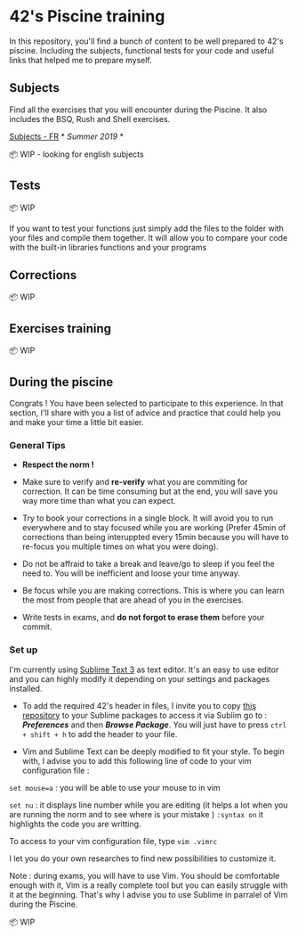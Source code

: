# 42's Piscine training
In this repository, you'll find a bunch of content to be well prepared to 42's piscine. Including the subjects, functional tests for your code and useful links that helped me to prepare myself.
## Subjects
 Find all the exercises that you will encounter during the Piscine. It also includes the BSQ, Rush and Shell exercises.

 [Subjects - FR](https://github.com/Korkrane/42_piscine/tree/master/Subjects/FR) * *Summer 2019* *

:package: WIP - looking for english subjects
## Tests
:package: WIP

If you want to test your functions just simply add the files to the folder with your files and compile them together. It will allow you to compare your code with the built-in libraries functions and your programs
## Corrections
:package: WIP
## Exercises training
:package: WIP
## During the piscine
Congrats ! You have been selected to participate to this experience. In that section, I'll share with you a list of advice and practice that could help you and make your time a little bit easier.
### General Tips
 - **Respect the norm !**

 - Make sure to verify and **re-verify** what you are commiting for correction. It can be time consuming but at the end, you will save you way more time than what you can expect.

 - Try to book your corrections in a single block. It will avoid you to run everywhere and to stay focused while you are working (Prefer 45min of corrections than being interuppted every 15min because you will have to re-focus you multiple times on what you were doing).

 - Do not be affraid to take a break and leave/go to sleep if you feel the need to. You will be inefficient and loose your time anyway.

 - Be focus while you are making corrections. This is where you can learn the most from people that are ahead of you in the exercises.

 - Write tests in exams, and **do not forgot to erase them** before your commit.
 ### Set up

 I'm currently using [Sublime Text 3](https://www.sublimetext.com/) as text editor. It's an easy to use editor and you can highly modify it depending on your settings and packages installed.

 - To add the required 42's header in files, I invite you to copy [this repository](https://github.com/kigiri/sublime-header-42) to your Sublime packages to access it via Sublim go to : ***Preferences*** and then ***Browse Package***. You will just have to press `ctrl + shift + h` to add the header to your file.

 - Vim and Sublime Text can be deeply modified to fit your style. To begin with, I advise you to add this following line of code to your vim configuration file :

 `set mouse=a` : you will be able to use your mouse to in vim

 `set nu` : it displays line number while you are editing (it helps a lot when you are running the norm and to see where is your mistake
 )
 `:syntax on` it highlights the code you are writting.

 To access to your vim configuration file, type `vim .vimrc`

I let you do your own researches to find new possibilities to customize it.

Note : during exams, you will have to use Vim. You should be comfortable enough with it, Vim is a really complete tool but you can easily struggle with it at the beginning. That's why I advise you to use Sublime in parralel of Vim during the Piscine.

:package: WIP

